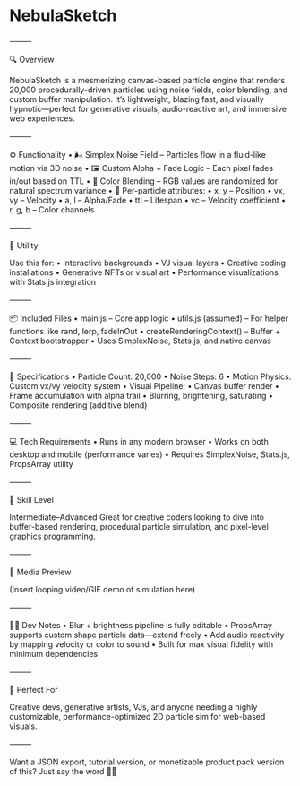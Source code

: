 # NebulaSketch
⸻

🔍 Overview

NebulaSketch is a mesmerizing canvas-based particle engine that renders 20,000 procedurally-driven particles using noise fields, color blending, and custom buffer manipulation. It’s lightweight, blazing fast, and visually hypnotic—perfect for generative visuals, audio-reactive art, and immersive web experiences.

⸻

⚙️ Functionality
	•	🌬️ Simplex Noise Field – Particles flow in a fluid-like motion via 3D noise
	•	🖼️ Custom Alpha + Fade Logic – Each pixel fades in/out based on TTL
	•	🎨 Color Blending – RGB values are randomized for natural spectrum variance
	•	🧠 Per-particle attributes:
	•	x, y – Position
	•	vx, vy – Velocity
	•	a, l – Alpha/Fade
	•	ttl – Lifespan
	•	vc – Velocity coefficient
	•	r, g, b – Color channels

⸻

🧩 Utility

Use this for:
	•	Interactive backgrounds
	•	VJ visual layers
	•	Creative coding installations
	•	Generative NFTs or visual art
	•	Performance visualizations with Stats.js integration

⸻

📦 Included Files
	•	main.js – Core app logic
	•	utils.js (assumed) – For helper functions like rand, lerp, fadeInOut
	•	createRenderingContext() – Buffer + Context bootstrapper
	•	Uses SimplexNoise, Stats.js, and native canvas

⸻

📐 Specifications
	•	Particle Count: 20,000
	•	Noise Steps: 6
	•	Motion Physics: Custom vx/vy velocity system
	•	Visual Pipeline:
	•	Canvas buffer render
	•	Frame accumulation with alpha trail
	•	Blurring, brightening, saturating
	•	Composite rendering (additive blend)

⸻

💻 Tech Requirements
	•	Runs in any modern browser
	•	Works on both desktop and mobile (performance varies)
	•	Requires SimplexNoise, Stats.js, PropsArray utility

⸻

🧠 Skill Level

Intermediate–Advanced
Great for creative coders looking to dive into buffer-based rendering, procedural particle simulation, and pixel-level graphics programming.

⸻

🎥 Media Preview

(Insert looping video/GIF demo of simulation here)

⸻

🧑‍💻 Dev Notes
	•	Blur + brightness pipeline is fully editable
	•	PropsArray supports custom shape particle data—extend freely
	•	Add audio reactivity by mapping velocity or color to sound
	•	Built for max visual fidelity with minimum dependencies

⸻

🎯 Perfect For

Creative devs, generative artists, VJs, and anyone needing a highly customizable, performance-optimized 2D particle sim for web-based visuals.

⸻

Want a JSON export, tutorial version, or monetizable product pack version of this? Just say the word 💼🚀